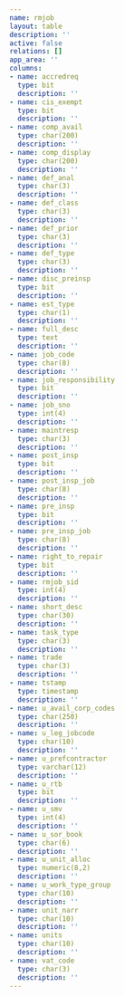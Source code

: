 ```yaml
---
name: rmjob
layout: table
description: ''
active: false
relations: []
app_area: ''
columns:
- name: accredreq
  type: bit
  description: ''
- name: cis_exempt
  type: bit
  description: ''
- name: comp_avail
  type: char(200)
  description: ''
- name: comp_display
  type: char(200)
  description: ''
- name: def_anal
  type: char(3)
  description: ''
- name: def_class
  type: char(3)
  description: ''
- name: def_prior
  type: char(3)
  description: ''
- name: def_type
  type: char(3)
  description: ''
- name: disc_preinsp
  type: bit
  description: ''
- name: est_type
  type: char(1)
  description: ''
- name: full_desc
  type: text
  description: ''
- name: job_code
  type: char(8)
  description: ''
- name: job_responsibility
  type: bit
  description: ''
- name: job_sno
  type: int(4)
  description: ''
- name: maintresp
  type: char(3)
  description: ''
- name: post_insp
  type: bit
  description: ''
- name: post_insp_job
  type: char(8)
  description: ''
- name: pre_insp
  type: bit
  description: ''
- name: pre_insp_job
  type: char(8)
  description: ''
- name: right_to_repair
  type: bit
  description: ''
- name: rmjob_sid
  type: int(4)
  description: ''
- name: short_desc
  type: char(30)
  description: ''
- name: task_type
  type: char(3)
  description: ''
- name: trade
  type: char(3)
  description: ''
- name: tstamp
  type: timestamp
  description: ''
- name: u_avail_corp_codes
  type: char(250)
  description: ''
- name: u_leg_jobcode
  type: char(10)
  description: ''
- name: u_prefcontractor
  type: varchar(12)
  description: ''
- name: u_rtb
  type: bit
  description: ''
- name: u_smv
  type: int(4)
  description: ''
- name: u_sor_book
  type: char(6)
  description: ''
- name: u_unit_alloc
  type: numeric(8,2)
  description: ''
- name: u_work_type_group
  type: char(10)
  description: ''
- name: unit_narr
  type: char(10)
  description: ''
- name: units
  type: char(10)
  description: ''
- name: vat_code
  type: char(3)
  description: ''
---
```


